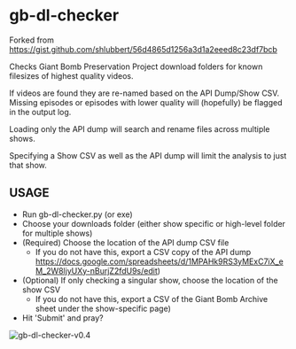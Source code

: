 # gb-dl-checker

Forked from https://gist.github.com/shlubbert/56d4865d1256a3d1a2eeed8c23df7bcb 

Checks Giant Bomb Preservation Project download folders for known filesizes of highest quality videos.

If videos are found they are re-named based on the API Dump/Show CSV. Missing episodes or episodes with lower quality will (hopefully)
be flagged in the output log.

Loading only the API dump will search and rename files across multiple shows. 

Specifying a Show CSV as well as the API dump will limit the analysis to just that show.

## USAGE
- Run gb-dl-checker.py (or exe)
- Choose your downloads folder (either show specific or high-level folder for multiple shows)
- (Required) Choose the location of the API dump CSV file
    - If you do not have this, export a CSV copy of the API dump https://docs.google.com/spreadsheets/d/1MPAHk9RS3yMExC7iX_eM_2W8ljyUXy-nBurjZ2fdU9s/edit)
- (Optional) If only checking a singular show, choose the location of the show CSV
    - If you do not have this, export a CSV of the Giant Bomb Archive sheet under the show-specific page)
- Hit 'Submit' and pray?

![gb-dl-checker-v0.4](https://user-images.githubusercontent.com/18468361/217410976-8ebb3629-ddf1-495d-96ad-ee93ca470b41.png)
